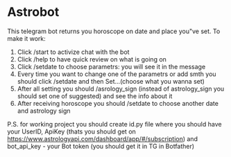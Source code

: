 # Astrobot
This telegram bot returns you horoscope on date and place you"ve set. To make it work:
1) Click /start to activize chat with the bot
2) Click /help to have quick review on what is going on
3) Click /setdate to choose parametrs: you will see it in the message
4) Every time you want to change one of the parametrs or add smth you should click /setdate and then Set...(choose what you wanna set)
5) After all setting you should /asrology_sign (instead of astrology_sign you should set one of suggested) and see the info about it
6) After receiving horoscope you should /setdate to choose another date and astrology sign

P.S. for working project you should create id.py file where you should have your UserID, ApiKey (thats you should get on https://www.astrologyapi.com/dashboard/app/#/subscription) and bot_api_key - your Bot token (you should get it in TG in Botfather)
